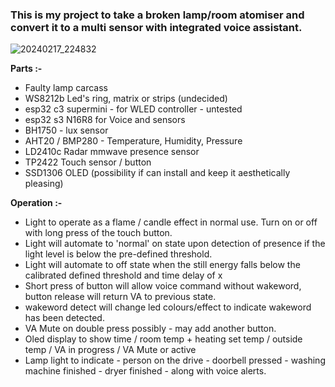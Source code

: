 ### This is my project to take a broken lamp/room atomiser and convert it to a multi sensor with integrated voice assistant.
![20240217_224832](https://github.com/BigBobbas/esphome_firmware/assets/150487209/9467379c-cc30-4fa0-8d69-1bf85fde5fcf)


**Parts :-**
- Faulty lamp carcass
- WS8212b Led's ring, matrix or strips (undecided)
- esp32 c3 supermini - for WLED controller - untested
- esp32 s3 N16R8 for Voice and sensors
- BH1750 - lux sensor
- AHT20 / BMP280 - Temperature, Humidity, Pressure
- LD2410c Radar mmwave presence sensor
- TP2422 Touch sensor / button
- SSD1306 OLED (possibility if can install and keep it aesthetically pleasing)


**Operation :-**
- Light to operate as a flame / candle effect in normal use. Turn on or off with long press of the touch button.
- Light will automate to 'normal' on state upon detection of presence if the light level is below the pre-defined threshold.
- Light will automate to off state when the still energy falls below the calibrated defined threshold and time delay of x
- Short press of button will allow voice command without wakeword, button release will return VA to previous state.
- wakeword detect will change led colours/effect to indicate wakeword has been detected.
- VA Mute on double press possibly - may add another button.
- Oled display to show time / room temp + heating set temp / outside temp / VA in progress / VA Mute or active
- Lamp light to indicate - person on the drive - doorbell pressed - washing machine finished - dryer finished - along with voice alerts.


